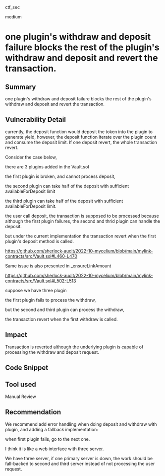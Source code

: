 ctf_sec

medium

# one plugin's withdraw and deposit failure blocks the rest of the plugin's withdraw and deposit and revert the transaction.

## Summary

one plugin's withdraw and deposit failure blocks the rest of the plugin's withdraw and deposit and revert the transaction.

## Vulnerability Detail

currently, the deposit function would deposit the token into the plugin to generate yield, however, the deposit function iterate over the plugin count and consume the deposit limit. If one deposit revert, the whole transaction revert.

Consider the case below,

there are 3 plugins added in the Vault.sol

the first plugin is broken, and cannot process deposit,

the second plugin can take half of the deposit with sufficient availableForDeposit limit

the third plugin can take half of the deposit with sufficient availableForDeposit limit.

the user call deposit, the transaction is supposed to be processed because although the first plugin failures, the second and thrid plugin can handle the deposit.

but under the current implementation the transaction revert when the first plugin's deposit method is called.

https://github.com/sherlock-audit/2022-10-mycelium/blob/main/mylink-contracts/src/Vault.sol#L460-L470

Same issue is also presented in _ensureLinkAmount

https://github.com/sherlock-audit/2022-10-mycelium/blob/main/mylink-contracts/src/Vault.sol#L502-L513

suppose we have three plugin

the first plugin fails to process the withdraw,

but the second and third plugin can process the withdraw,

the transaction revert when the first withdraw is called.

## Impact

Transaction is reverted although the underlying plugin is capable of processing the withdraw and deposit request.

## Code Snippet



## Tool used

Manual Review

## Recommendation

We recommend add error handling when doing deposit and withdraw with plugin, and adding a fallback implementation:

when first plugin fails, go to the next one.

I think it is like a web interface with three server. 

We have three server,  if one primary server is down, the work should be fall-backed to second and third server instead of not processing the user request.
